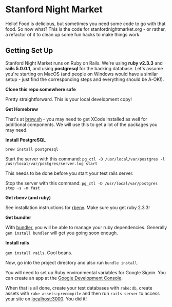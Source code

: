 # Stanford Night Market

Hello! Food is delicious, but sometimes you need some code to go with that food. So now what? This is the code for stanfordnightmarket.org - or rather, a refactor of it to clean up some fun hacks to make things work.

## Getting Set Up

Stanford Night Market runs on Ruby on Rails. We're using **ruby v2.3.3** and **rails 5.0.0.1**, and using **postgresql** for the backing database. Let's assume you're starting on MacOS (and people on Windows would have a similar setup - just find the corresponding steps and everything should be A-OK!).

**Clone this repo somewhere safe**

Pretty straightforward. This is your local development copy!

**Get Homebrew**

That's at [brew.sh](http://brew.sh/) - you may need to get XCode installed as well for additional components. We will use this to get a lot of the packages you may need.

**Install PostgreSQL**

`brew install postgresql`

Start the server with this command: `pg_ctl -D /usr/local/var/postgres -l /usr/local/var/postgres/server.log start`

This needs to be done before you start your test rails server.

Stop the server with this command: `pg_ctl -D /usr/local/var/postgres stop -s -m fast`

**Get rbenv (and ruby)**

See installation instructions for [rbenv](https://github.com/rbenv/rbenv). Make sure you get ruby 2.3.3!

**Get bundler**

With [bundler](http://bundler.io/), you will be able to manage your ruby dependencies. Generally `gem install bundler` will get you going soon enough.

**Install rails**

`gem install rails`. Cool beans.

Now, go into the project directory and also run `bundle install`.

You will need to set up Ruby environmental variables for Google Signin. You can create an app at the [Google Development Console](https://console.developers.google.com).

When that is all done, create your test databases with `rake:db`, create assets with `rake assets:precompile` and then run `rails server` to access your site on [localhost:3000](http://localhost:3000). You did it!
